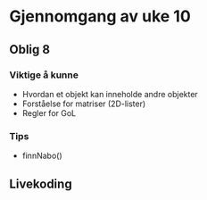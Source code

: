 # Gjennomgang av uke 10

## Oblig 8
### Viktige å kunne
-   Hvordan et objekt kan inneholde andre objekter
-   Forståelse for matriser (2D-lister)
-   Regler for GoL

### Tips
-   finnNabo()


## Livekoding


